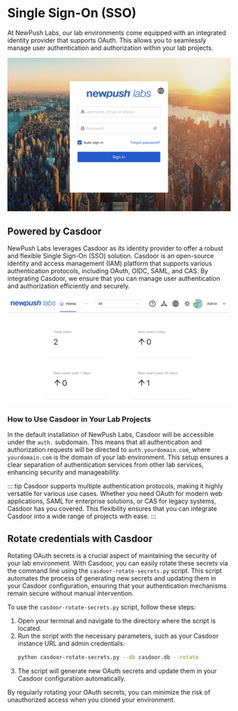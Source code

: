# Single Sign-On (SSO)

At NewPush Labs, our lab environments come equipped with an integrated identity provider that supports OAuth. This allows you to seamlessly manage user authentication and authorization within your lab projects. 

![login page](login.png)
## Powered by Casdoor 

NewPush Labs leverages Casdoor as its identity provider to offer a robust and flexible Single Sign-On (SSO) solution. Casdoor is an open-source identity and access management (IAM) platform that supports various authentication protocols, including OAuth, OIDC, SAML, and CAS. By integrating Casdoor, we ensure that you can manage user authentication and authorization efficiently and securely.

![casoor](casdoor.png)

### How to Use Casdoor in Your Lab Projects

In the default installation of NewPush Labs, Casdoor will be accessible under the `auth.` subdomain. This means that all authentication and authorization requests will be directed to `auth.yourdomain.com`, where `yourdomain.com` is the domain of your lab environment. This setup ensures a clear separation of authentication services from other lab services, enhancing security and manageability.

::: tip
 Casdoor supports multiple authentication protocols, making it highly versatile for various use cases. Whether you need OAuth for modern web applications, SAML for enterprise solutions, or CAS for legacy systems, Casdoor has you covered. This flexibility ensures that you can integrate Casdoor into a wide range of projects with ease.
:::
 
 ## Rotate credentials with Casdoor

Rotating OAuth secrets is a crucial aspect of maintaining the security of your lab environment. With Casdoor, you can easily rotate these secrets via the command line using the `casdoor-rotate-secrets.py` script. This script automates the process of generating new secrets and updating them in your Casdoor configuration, ensuring that your authentication mechanisms remain secure without manual intervention.

To use the `casdoor-rotate-secrets.py` script, follow these steps:

1. Open your terminal and navigate to the directory where the script is located.
2. Run the script with the necessary parameters, such as your Casdoor instance URL and admin credentials:
   ```sh
   python casdoor-rotate-secrets.py --db casdoor.db --rotate
   ```
3. The script will generate new OAuth secrets and update them in your Casdoor configuration automatically.

By regularly rotating your OAuth secrets, you can minimize the risk of unauthorized access when you cloned your environment.

